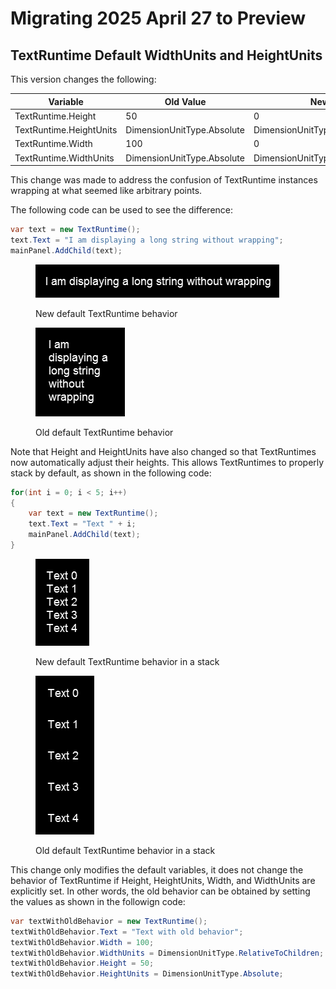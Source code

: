 # Migrating 2025 April 27 to Preview

## TextRuntime Default WidthUnits and HeightUnits

This version changes the following:

<table data-full-width="false"><thead><tr><th width="240">Variable</th><th width="181">Old Value</th><th>New Value</th></tr></thead><tbody><tr><td>TextRuntime.Height</td><td>50</td><td>0</td></tr><tr><td>TextRuntime.HeightUnits</td><td>DimensionUnitType.Absolute</td><td>DimensionUnitType.RelativeToChildren</td></tr><tr><td>TextRuntime.Width</td><td>100</td><td>0</td></tr><tr><td>TextRuntime.WidthUnits</td><td>DimensionUnitType.Absolute</td><td>DimensionUnitType.RelativeToChildren</td></tr></tbody></table>

This change was made to address the confusion of TextRuntime instances wrapping at what seemed like arbitrary points.

The following code can be used to see the difference:

```csharp
var text = new TextRuntime();
text.Text = "I am displaying a long string without wrapping";
mainPanel.AddChild(text);
```

<figure><img src="../../.gitbook/assets/15_06 42 09.png" alt=""><figcaption><p>New default TextRuntime behavior</p></figcaption></figure>

<figure><img src="../../.gitbook/assets/image.png" alt=""><figcaption><p>Old default TextRuntime behavior</p></figcaption></figure>

Note that Height and HeightUnits have also changed so that TextRuntimes now automatically adjust their heights. This allows TextRuntimes to properly stack by default, as shown in the following code:

```csharp
for(int i = 0; i < 5; i++)
{
    var text = new TextRuntime();
    text.Text = "Text " + i;
    mainPanel.AddChild(text);
}
```

<figure><img src="../../.gitbook/assets/15_06 45 04.png" alt=""><figcaption><p>New default TextRuntime behavior in a stack</p></figcaption></figure>

<figure><img src="../../.gitbook/assets/15_06 46 52.png" alt=""><figcaption><p>Old default TextRuntime behavior in a stack</p></figcaption></figure>

This change only modifies the default variables, it does not change the behavior of TextRuntime if Height, HeightUnits, Width, and WidthUnits are explicitly set. In other words, the old behavior can be obtained by setting the values as shown in the followign code:

```csharp
var textWithOldBehavior = new TextRuntime();
textWithOldBehavior.Text = "Text with old behavior";
textWithOldBehavior.Width = 100;
textWithOldBehavior.WidthUnits = DimensionUnitType.RelativeToChildren;
textWithOldBehavior.Height = 50;
textWithOldBehavior.HeightUnits = DimensionUnitType.Absolute;
```
